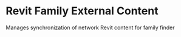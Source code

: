 # Revit Family External Content
 Manages synchronization of network Revit content for family finder
